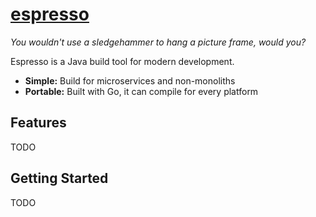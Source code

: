 # [espresso](https://atc.kerosenelabs.io)
*You wouldn't use a sledgehammer to hang a picture frame, would you?*

Espresso is a Java build tool for modern development.

* **Simple:** Build for microservices and non-monoliths
* **Portable:** Built with Go, it can compile for every platform 

## Features
TODO

## Getting Started
TODO
